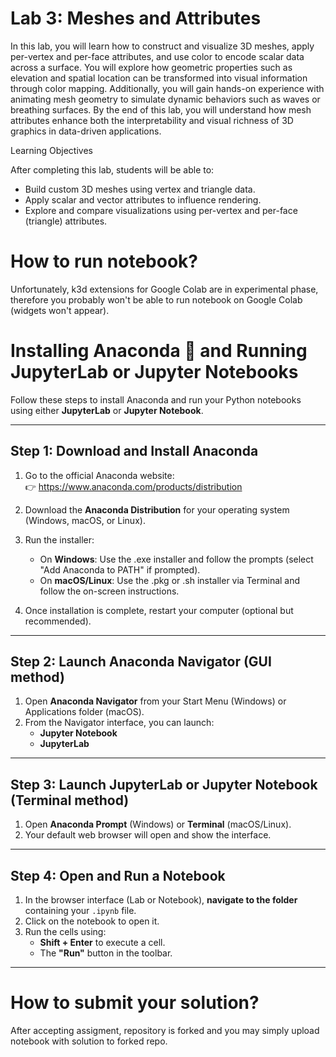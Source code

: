 # Lab 3: Meshes and Attributes

In this lab, you will learn how to construct and visualize 3D meshes, apply per-vertex and per-face attributes, and use color to encode scalar data across a surface. You will explore how geometric properties such as elevation and spatial location can be transformed into visual information through color mapping. Additionally, you will gain hands-on experience with animating mesh geometry to simulate dynamic behaviors such as waves or breathing surfaces. By the end of this lab, you will understand how mesh attributes enhance both the interpretability and visual richness of 3D graphics in data-driven applications.

Learning Objectives

After completing this lab, students will be able to:
- Build custom 3D meshes using vertex and triangle data.
- Apply scalar and vector attributes to influence rendering.
- Explore and compare visualizations using per-vertex and per-face (triangle) attributes.

# How to run notebook? 

Unfortunately, k3d extensions for Google Colab are in experimental phase, therefore you probably won't be able to run notebook on Google Colab
(widgets won't appear). 

# Installing Anaconda 🐍 and Running JupyterLab or Jupyter Notebooks

Follow these steps to install Anaconda and run your Python notebooks using either **JupyterLab** or **Jupyter Notebook**.

---

## Step 1: Download and Install Anaconda

1. Go to the official Anaconda website:  
   👉 https://www.anaconda.com/products/distribution

2. Download the **Anaconda Distribution** for your operating system (Windows, macOS, or Linux).

3. Run the installer:
   - On **Windows**: Use the .exe installer and follow the prompts (select "Add Anaconda to PATH" if prompted).
   - On **macOS/Linux**: Use the .pkg or .sh installer via Terminal and follow the on-screen instructions.

4. Once installation is complete, restart your computer (optional but recommended).

---

## Step 2: Launch Anaconda Navigator (GUI method)

1. Open **Anaconda Navigator** from your Start Menu (Windows) or Applications folder (macOS).
2. From the Navigator interface, you can launch:
   - **Jupyter Notebook**
   - **JupyterLab**

---

## Step 3: Launch JupyterLab or Jupyter Notebook (Terminal method)

1. Open **Anaconda Prompt** (Windows) or **Terminal** (macOS/Linux).
2. Your default web browser will open and show the interface.

---

## Step 4: Open and Run a Notebook

1. In the browser interface (Lab or Notebook), **navigate to the folder** containing your `.ipynb` file.
2. Click on the notebook to open it.
3. Run the cells using:
   - **Shift + Enter** to execute a cell.
   - The **"Run"** button in the toolbar.

---

# How to submit your solution?

After accepting assigment, repository is forked and you may simply upload notebook with solution to forked repo. 

 
